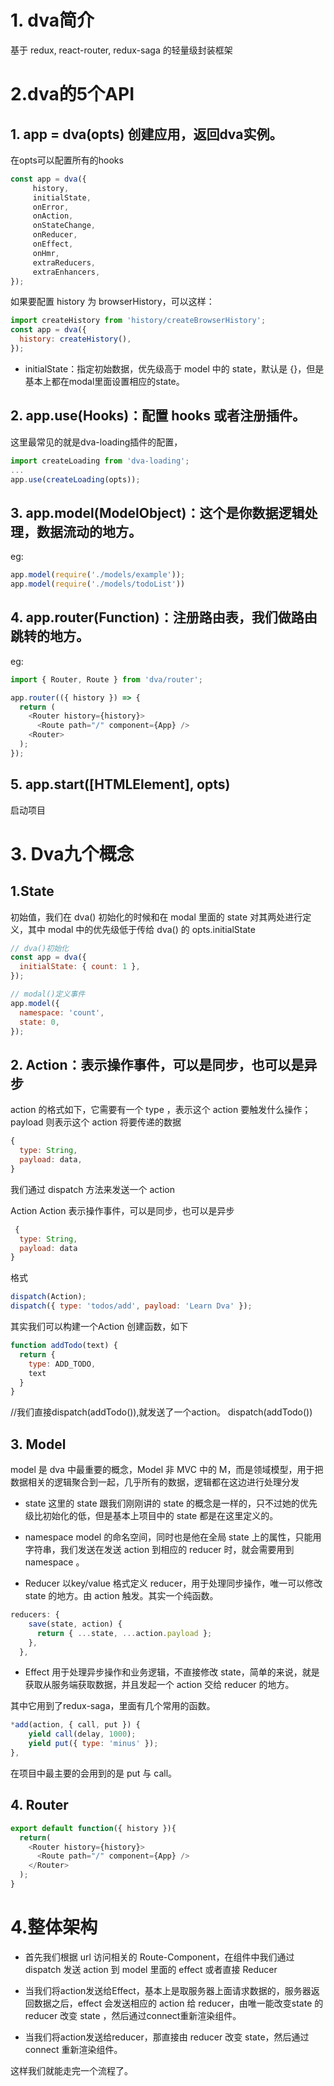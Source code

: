 # 1. dva简介
基于 redux, react-router, redux-saga 的轻量级封装框架
# 2.dva的5个API
## 1. app = dva(opts)  创建应用，返回dva实例。
在opts可以配置所有的hooks
```js
const app = dva({
     history,
     initialState,
     onError,
     onAction,
     onStateChange,
     onReducer,
     onEffect,
     onHmr,
     extraReducers,
     extraEnhancers,
});
```
如果要配置 history 为 browserHistory，可以这样：
```js
import createHistory from 'history/createBrowserHistory';
const app = dva({
  history: createHistory(),
});
```
* initialState：指定初始数据，优先级高于 model 中的 state，默认是 {}，但是基本上都在modal里面设置相应的state。
## 2. app.use(Hooks)：配置 hooks 或者注册插件。
这里最常见的就是dva-loading插件的配置，
```js
import createLoading from 'dva-loading';
...
app.use(createLoading(opts));
```
## 3. app.model(ModelObject)：这个是你数据逻辑处理，数据流动的地方。
eg:
```js
app.model(require('./models/example'));
app.model(require('./models/todoList'))
```
## 4. app.router(Function)：注册路由表，我们做路由跳转的地方。
eg: 
```js
import { Router, Route } from 'dva/router';

app.router(({ history }) => {
  return (
    <Router history={history}>
      <Route path="/" component={App} />
    <Router>
  );
});
```
## 5. app.start([HTMLElement], opts)
启动项目
# 3. Dva九个概念
## 1.State
初始值，我们在 dva() 初始化的时候和在 modal 里面的 state 对其两处进行定义，其中 modal 中的优先级低于传给 dva() 的 opts.initialState
```js
// dva()初始化
const app = dva({
  initialState: { count: 1 },
});

// modal()定义事件
app.model({
  namespace: 'count',
  state: 0,
});
```
## 2. Action：表示操作事件，可以是同步，也可以是异步
action 的格式如下，它需要有一个 type ，表示这个 action 要触发什么操作；payload 则表示这个 action 将要传递的数据
```js
{
  type: String,
  payload: data,
}
```
我们通过 dispatch 方法来发送一个 action

Action
Action 表示操作事件，可以是同步，也可以是异步
```js
 {
  type: String,
  payload: data
}
```
格式
```js
dispatch(Action);
dispatch({ type: 'todos/add', payload: 'Learn Dva' });
```

其实我们可以构建一个Action 创建函数，如下
```js
function addTodo(text) {
  return {
    type: ADD_TODO,
    text
  }
}
```
//我们直接dispatch(addTodo()),就发送了一个action。
dispatch(addTodo())
## 3. Model
model 是 dva 中最重要的概念，Model 非 MVC 中的 M，而是领域模型，用于把数据相关的逻辑聚合到一起，几乎所有的数据，逻辑都在这边进行处理分发

* state
这里的 state 跟我们刚刚讲的 state 的概念是一样的，只不过她的优先级比初始化的低，但是基本上项目中的 state 都是在这里定义的。

* namespace
model 的命名空间，同时也是他在全局 state 上的属性，只能用字符串，我们发送在发送 action 到相应的 reducer 时，就会需要用到 namespace 。

* Reducer
以key/value 格式定义 reducer，用于处理同步操作，唯一可以修改 state 的地方。由 action 触发。其实一个纯函数。
```js
reducers: {
    save(state, action) {
      return { ...state, ...action.payload };
    },
  },
```
* Effect
用于处理异步操作和业务逻辑，不直接修改 state，简单的来说，就是获取从服务端获取数据，并且发起一个 action 交给 reducer 的地方。

其中它用到了redux-saga，里面有几个常用的函数。
```js
*add(action, { call, put }) {
    yield call(delay, 1000);
    yield put({ type: 'minus' });
},
```
在项目中最主要的会用到的是 put 与 call。
## 4. Router
```js
export default function({ history }){
  return(
    <Router history={history}>
      <Route path="/" component={App} />
    </Router>
  );
}
```
# 4.整体架构
* 首先我们根据 url 访问相关的 Route-Component，在组件中我们通过 dispatch 发送 action 到 model 里面的 effect 或者直接 Reducer

* 当我们将action发送给Effect，基本上是取服务器上面请求数据的，服务器返回数据之后，effect 会发送相应的 action 给 reducer，由唯一能改变state 的 reducer 改变 state ，然后通过connect重新渲染组件。

* 当我们将action发送给reducer，那直接由 reducer 改变 state，然后通过 connect 重新渲染组件。

这样我们就能走完一个流程了。

